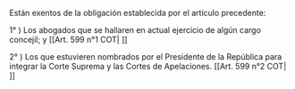 Están exentos de la obligación establecida por el artículo precedente:

1° ) Los abogados que se hallaren en actual ejercicio de algún cargo concejil; y [[Art. 599 n°1 COT| ]]

2° ) Los que estuvieren nombrados por el Presidente de la República para integrar la Corte Suprema y las Cortes de Apelaciones. [[Art. 599 n°2 COT| ]]